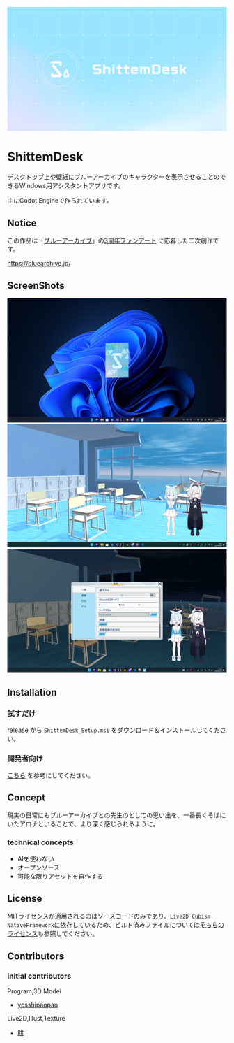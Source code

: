 ![Logo_Big](/docs/logo/Logo_big.png)

# ShittemDesk

デスクトップ上や壁紙にブルーアーカイブのキャラクターを表示させることのできるWindows用アシスタントアプリです。

主にGodot Engineで作られています。

## Notice

この作品は「[ブルーアーカイブ](https://bluearchive.jp/)」の[3周年ファンアート](https://3rd-anniversary.bluearchive.jp/#/#fanart) に応募した二次創作です。

https://bluearchive.jp/

## ScreenShots
![ScreenShot1](/docs/screenshot/screenshot_1.png)
![ScreenShot2](/docs/screenshot/screenshot_2.png)
![ScreenShot3](/docs/screenshot/screenshot_3.png)



## Installation

### 試すだけ

[release](https://github.com/yosshipaopao/ShittemDesk/releases/latest) から `ShittemDesk_Setup.msi` をダウンロード＆インストールしてください。

### 開発者向け

[こちら](/docs/setup.md) を参考にしてください。

## Concept

現実の日常にもブルーアーカイブとの先生のとしての思い出を、一番長くそばにいたアロナといることで、より深く感じられるように。

### technical concepts
 - AIを使わない
 - オープンソース
 - 可能な限りアセットを自作する

## License

MITライセンスが適用されるのはソースコードのみであり、`Live2D Cubism NativeFramework`に依存しているため、ビルド済みファイルについては[そちらのライセンス](https://github.com/Live2D/CubismNativeFramework?tab=License-1-ov-file)も参照してください。

## Contributors

### initial contributors

Program,3D Model
- [yosshipaopao](https://x.com/yosshipaopao)

Live2D,Illust,Texture
- [餅](https://x.com/MotiTohu)